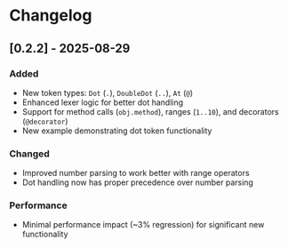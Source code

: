 # Changelog

## [0.2.2] - 2025-08-29

### Added

- New token types: `Dot` (`.`), `DoubleDot` (`..`), `At` (`@`)
- Enhanced lexer logic for better dot handling
- Support for method calls (`obj.method`), ranges (`1..10`), and decorators (`@decorator`)
- New example demonstrating dot token functionality

### Changed

- Improved number parsing to work better with range operators
- Dot handling now has proper precedence over number parsing

### Performance

- Minimal performance impact (~3% regression) for significant new functionality
